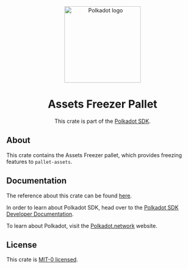 <div align="center">

<img src="https://raw.githubusercontent.com/paritytech/polkadot-sdk/rzadp/readmes/docs/images/Polkadot_Logo_Horizontal_Pink_BlackOnWhite.png" alt="Polkadot logo" width="200">

# Assets Freezer Pallet

This crate is part of the [Polkadot SDK](https://github.com/paritytech/polkadot-sdk/).

</div>

## About

This crate contains the Assets Freezer pallet, which provides freezing features to `pallet-assets`.

## Documentation

The reference about this crate can be found [here](https://paritytech.github.io/polkadot-sdk/master/pallet_assets_freezer).

In order to learn about Polkadot SDK, head over to the [Polkadot SDK Developer Documentation](https://paritytech.github.io/polkadot-sdk/master/polkadot_sdk_docs/index.html).

To learn about Polkadot, visit the [Polkadot.network](https://polkadot.network/) website.

## License

This crate is [MIT-0 licensed](https://choosealicense.com/licenses/mit-0/).

